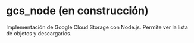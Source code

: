 # gcs_node (en construcción)
Implementación de Google Cloud Storage con Node.js. Permite ver la lista de objetos y descargarlos.
